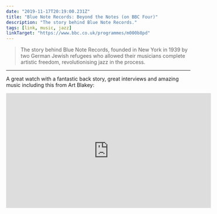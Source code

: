```yaml
---
date: "2019-11-17T20:19:00.231Z"
title: "Blue Note Records: Beyond the Notes (on BBC Four)"
description: "The story behind Blue Note Records."
tags: [link, music, jazz]
linkTarget: "https://www.bbc.co.uk/programmes/m000b8pd"
---
```

> The story behind Blue Note Records, founded in New York in 1939 by two German Jewish refugees who allowed their musicians complete artistic freedom, revolutionising jazz in the process.
---

A great watch with a fantastic back story, great interviews and amazing music including this from Art Blakey:

<div class="l-frame">
  <iframe title="Art Blakey & Lee Morgan – Moanin’ (alt. take)" loading="lazy" width="560" height="315" src="https://www.youtube-nocookie.com/embed/nCHdXDfNgrw" frameborder="0" allow="accelerometer; autoplay; encrypted-media; gyroscope; picture-in-picture" allowfullscreen></iframe>
</div>
